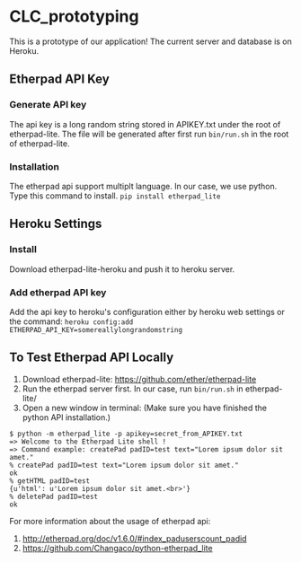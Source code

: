# CLC_prototyping
This is a prototype of our application!
The current server and database is on Heroku.

## Etherpad API Key
### Generate API key
The api key is a long random string stored in APIKEY.txt under the root of etherpad-lite. The file will be generated after first run `bin/run.sh` in the root of etherpad-lite. 

### Installation
The etherpad api support multiplt language. In our case, we use python. Type this command to install. `pip install etherpad_lite`

## Heroku Settings
### Install
Download etherpad-lite-heroku and push it to heroku server.
### Add etherpad API key
Add the api key to heroku's configuration either by heroku web settings or the command:
`heroku config:add ETHERPAD_API_KEY=somereallylongrandomstring`

## To Test Etherpad API Locally
1. Download etherpad-lite: https://github.com/ether/etherpad-lite
2. Run the etherpad server first. In our case, run `bin/run.sh` in etherpad-lite/
3. Open a new window in terminal: (Make sure you have finished the python API installation.)
```
$ python -m etherpad_lite -p apikey=secret_from_APIKEY.txt
=> Welcome to the Etherpad Lite shell !
=> Command example: createPad padID=test text="Lorem ipsum dolor sit amet."
% createPad padID=test text="Lorem ipsum dolor sit amet."
ok
% getHTML padID=test
{u'html': u'Lorem ipsum dolor sit amet.<br>'}
% deletePad padID=test
ok
```

For more information about the usage of etherpad api:
1. http://etherpad.org/doc/v1.6.0/#index_paduserscount_padid
2. https://github.com/Changaco/python-etherpad_lite